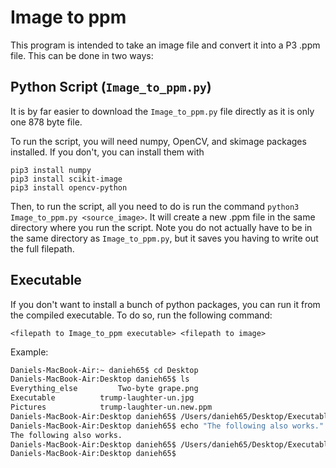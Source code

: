# Image to ppm
This program is intended to take an image file and convert it into a P3 .ppm file. This can be done in two ways:
## Python Script (```Image_to_ppm.py```)
It is by far easier to download the ```Image_to_ppm.py``` file directly as it is only one 878 byte file. 

To run the script, you will need numpy, OpenCV, and skimage packages installed. If you don't, you can install them with 

```
pip3 install numpy
pip3 install scikit-image
pip3 install opencv-python
```

Then, to run the script, all you need to do is run the command
```python3 Image_to_ppm.py <source_image>```. It will create a new .ppm file in the same directory where you run the script. Note you do not actually have to be in the same directory as ```Image_to_ppm.py```, but it saves you having to write out the full filepath.

## Executable
If you don't want to install a bunch of python packages, you can run it from the compiled executable. To do so, run the following command:

```<filepath to Image_to_ppm executable> <filepath to image>```

Example:
``` bash
Daniels-MacBook-Air:~ danieh65$ cd Desktop
Daniels-MacBook-Air:Desktop danieh65$ ls
Everything_else			Two-byte grape.png
Executable			trump-laughter-un.jpg
Pictures			trump-laughter-un.new.ppm
Daniels-MacBook-Air:Desktop danieh65$ /Users/danieh65/Desktop/Executable/Compiled\ files/Image_to_ppm /Users/danieh65/Desktop/trump-laughter-un.jpg 
Daniels-MacBook-Air:Desktop danieh65$ echo "The following also works."
The following also works.
Daniels-MacBook-Air:Desktop danieh65$ /Users/danieh65/Desktop/Executable/Compiled\ files/Image_to_ppm trump-laughter-un.jpg 
Daniels-MacBook-Air:Desktop danieh65$ 
```

